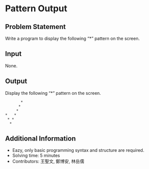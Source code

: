 # Pattern Output

## Problem Statement
Write a program to display the following “*” pattern on the screen.

## Input
None.

## Output
Display the following “*” pattern on the screen.
```
       *
      *
     *
*   *
 * *
  *
```

## Additional Information
* Eazy, only basic programming syntax and structure are required.
* Solving time: 5 minutes
* Contributors: 王聖文, 鄭博安, 林岳儒
